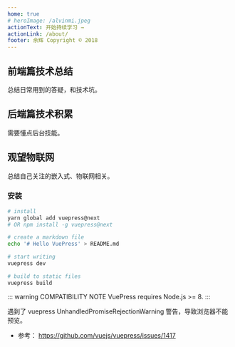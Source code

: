 ```yaml
---
home: true
# heroImage: /alvinmi.jpeg
actionText: 开始持续学习 →
actionLink: /about/
footer: 余辉 Copyright © 2018
---
```


<!-- <div style="text-align: center">
  <Bit/>
</div> -->

<div class="features">
  <div class="feature">
    <h2>前端篇技术总结</h2>
    <p>总结日常用到的答疑，和技术坑。</p>
  </div>
  <div class="feature">
    <h2>后端篇技术积累</h2>
    <p>需要懂点后台技能。</p>
  </div>
  <div class="feature">
    <h2>观望物联网</h2>
    <p>总结自己关注的嵌入式、物联网相关。</p>
  </div>
</div>

### 安装

``` bash
# install
yarn global add vuepress@next 
# OR npm install -g vuepress@next

# create a markdown file
echo '# Hello VuePress' > README.md

# start writing
vuepress dev

# build to static files
vuepress build
```

::: warning COMPATIBILITY NOTE
VuePress requires Node.js >= 8.
:::

遇到了 vuepress UnhandledPromiseRejectionWarning 警告，导致浏览器不能预览。

- 参考： https://github.com/vuejs/vuepress/issues/1417